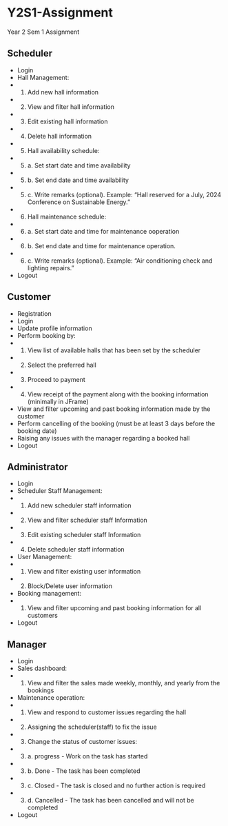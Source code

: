 # Y2S1-Assignment
Year 2 Sem 1 Assignment

## Scheduler
- Login
- Hall Management:
- 1. Add new hall information
- 2. View and filter hall information
- 3. Edit existing hall information
- 4. Delete hall information
- 5. Hall availability schedule:
- 5. a. Set start date and time availability
- 5. b. Set end date and time availability
- 5. c. Write remarks (optional). Example: “Hall reserved for a July, 2024 Conference on Sustainable Energy.”
- 6. Hall maintenance schedule:
- 6. a. Set start date and time for maintenance ooperation
- 6. b. Set end date and time for maintenance operation. 
- 6. c. Write remarks (optional). Example: “Air conditioning check and lighting repairs.” 
- Logout

## Customer
- Registration
- Login
- Update profile information
- Perform booking by:
- 1. View list of available halls that has been set by the scheduler
- 2. Select the preferred hall
- 3. Proceed to payment
- 4. View receipt of the payment along with the booking information (minimally in JFrame)
- View and filter upcoming and past booking information made by the customer
- Perform cancelling of the booking (must be at least 3 days before the booking date)
- Raising any issues with the manager regarding a booked hall
- Logout

## Administrator
- Login
- Scheduler Staff Management:
- 1. Add new scheduler staff information
- 2. View and filter scheduler staff Information
- 3. Edit existing scheduler staff Information
- 4. Delete scheduler staff information
- User Management:
- 1. View and filter existing user information
- 2. Block/Delete user information
- Booking management:
- 1. View and filter upcoming and past booking information for all customers
- Logout

## Manager
- Login
- Sales dashboard:
- 1. View and filter the sales made weekly, monthly, and yearly from the bookings
- Maintenance operation:
- 1. View and respond to customer issues regarding the hall
- 2. Assigning the scheduler(staff) to fix the issue
- 3. Change the status of customer issues:
- 3. a. progress - Work on the task has started
- 3. b. Done - The task has been completed
- 3. c. Closed - The task is closed and no further action is required
- 3. d. Cancelled - The task has been cancelled and will not be completed
- Logout